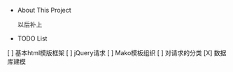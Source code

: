 * About This Project

  以后补上
  
* TODO List

 [ ] 基本html模版框架
 [ ] jQuery请求
 [ ] Mako模板组织
 [ ] 对请求的分类
 [X] 数据库建模
